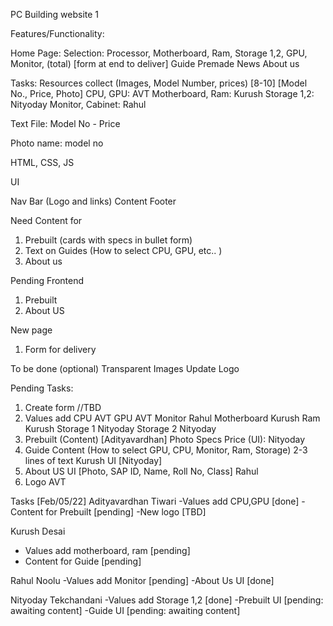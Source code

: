 PC Building website 1

Features/Functionality:

Home Page:
	  Selection: Processor, Motherboard, Ram, Storage 1,2, GPU, Monitor, (total) [form at end to deliver]
	  Guide
	  Premade
	  News
	  About us



Tasks:
  Resources collect (Images, Model Number, prices) [8-10] [Model No., Price, Photo]
	  CPU, GPU: AVT
	  Motherboard, Ram: Kurush
	  Storage 1,2: Nityoday
	  Monitor, Cabinet: Rahul

Text File:
  Model No - Price

Photo name: model no


HTML, CSS, JS

UI

Nav Bar (Logo and links)
  Content
  Footer

Need Content for
1) Prebuilt (cards with specs in bullet form)
2) Text on Guides (How to select CPU, GPU, etc.. )
3) About us

Pending Frontend
1) Prebuilt
2) About US


New page
1) Form for delivery 

To be done (optional)
Transparent Images
Update Logo


Pending Tasks:
1) Create form				//TBD				
2) Values add
	CPU	AVT
	GPU	AVT
	Monitor Rahul
	Motherboard Kurush
	Ram Kurush
	Storage 1 Nityoday
	Storage 2 Nityoday
3) Prebuilt (Content) [Adityavardhan]
	Photo
	Specs
	Price
			(UI): Nityoday
4) Guide Content
	(How to select GPU, CPU, Monitor, Ram, Storage) 2-3 lines of text			Kurush
	UI [Nityoday]
5) About US 
	UI [Photo, SAP ID, Name, Roll No, Class] 			Rahul 
6) Logo													AVT

Tasks [Feb/05/22]
Adityavardhan Tiwari
-Values add CPU,GPU 	[done]
-Content for Prebuilt 	[pending]
-New logo				[TBD]

Kurush Desai
- Values add motherboard, ram	[pending]
- Content for Guide				[pending]

Rahul Noolu
-Values add Monitor				[pending]
-About Us UI					[done]

Nityoday Tekchandani
-Values add Storage 1,2			[done]
-Prebuilt UI					[pending: awaiting content]
-Guide UI						[pending: awaiting content]
